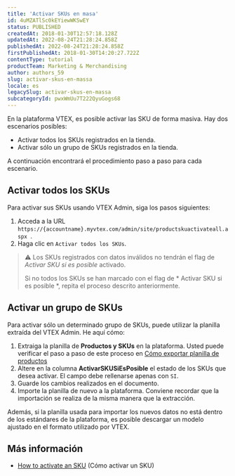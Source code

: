```yaml
---
title: 'Activar SKUs en masa'
id: 4uMZATlSc0kEYiewWKSwEY
status: PUBLISHED
createdAt: 2018-01-30T12:57:18.128Z
updatedAt: 2022-08-24T21:28:24.858Z
publishedAt: 2022-08-24T21:28:24.858Z
firstPublishedAt: 2018-01-30T14:20:27.722Z
contentType: tutorial
productTeam: Marketing & Merchandising
author: authors_59
slug: activar-skus-en-massa
locale: es
legacySlug: activar-skus-en-massa
subcategoryId: pwxWmUu7T222QyuGogs68
---
```


En la plataforma VTEX, es posible activar las SKU de forma masiva. Hay dos escenarios posibles:

- Activar todos los SKUs registrados en la tienda.
- Activar sólo un grupo de SKUs registrados en la tienda.

A continuación encontrará el procedimiento paso a paso para cada escenario.

## Activar todos los SKUs

Para activar sus SKUs usando VTEX Admin, siga los pasos siguientes:

1. Acceda a la URL `https://{accountname}.myvtex.com/admin/site/productskuactivateall.aspx `.
2. Haga clic en `Activar todos los SKUs`.

>⚠️ Los SKUs registrados con datos inválidos no tendrán el flag de *Activar SKU si es posible* activado.
>
> Si no todos los SKUs se han marcado con el flag de * Activar SKU si es posible *, repita el proceso descrito anteriormente.

## Activar un grupo de SKUs

Para activar sólo un determinado grupo de SKUs, puede utilizar la planilla extraída del VTEX Admin. He aquí cómo:

1. Extraiga la planilla de __Productos y SKUs__ en la plataforma. Usted puede verificar el paso a paso de este proceso en [Cómo exportar planilla de productos
](https://help.vtex.com/es/tutorial/como-exportar-planilla-de-productos--2sIroGeqZqaN3NAvaSGwWV)
2. Altere en la columna __ActivarSKUSiEsPosible__ el estado de los SKUs que desea activar. El campo debe rellenarse apenas con `SI`.
3. Guarde los cambios realizados en el documento.
4. Importe la planilla de nuevo a la plataforma. Conviene recordar que la importación se realiza de la misma manera que la extracción.

Además, si la planilla usada para importar los nuevos datos no está dentro de los estándares de la plataforma, es posible descargar un modelo ajustado en el formato utilizado por VTEX.

## Más información

- [How to activate an SKU](https://developers.vtex.com/vtex-rest-api/docs/how-to-activate-an-sku) (Cómo activar un SKU)
